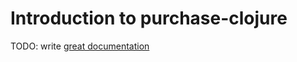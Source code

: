 # Introduction to purchase-clojure

TODO: write [great documentation](http://jacobian.org/writing/what-to-write/)
